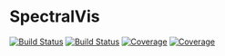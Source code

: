# SpectralVis

[![Build Status](https://travis-ci.com/m-lohmann/SpectralVis.jl.svg?branch=master)](https://travis-ci.com/m-lohmann/SpectralVis.jl)
[![Build Status](https://ci.appveyor.com/api/projects/status/github/m-lohmann/SpectralVis.jl?svg=true)](https://ci.appveyor.com/project/m-lohmann/SpectralVis-jl)
[![Coverage](https://codecov.io/gh/m-lohmann/SpectralVis.jl/branch/master/graph/badge.svg)](https://codecov.io/gh/m-lohmann/SpectralVis.jl)
[![Coverage](https://coveralls.io/repos/github/m-lohmann/SpectralVis.jl/badge.svg?branch=master)](https://coveralls.io/github/m-lohmann/SpectralVis.jl?branch=master)
